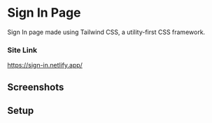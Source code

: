 # Sign In Page

Sign In page made using Tailwind CSS, a utility-first CSS framework.

### Site Link
https://sign-in.netlify.app/


## Screenshots


## Setup
